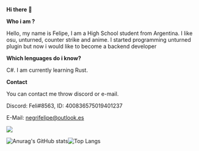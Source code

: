 **Hi there** 👋

**Who i am ?**

Hello, my name is Felipe, I am a High School student from Argentina. I like osu, unturned, counter strike and anime. I started programming unturned plugin but now i would like to become a backend developer

**Which lenguages do i know?**

C#. I am currently learning Rust.

**Contact**

You can contact me throw discord or e-mail.

Discord: Feli#8563, ID: 400836575019401237

E-Mail: negrifelipe@outlook.es

![](https://komarev.com/ghpvc/?username=negrifelipe&color=blueviolet)

![Anurag's GitHub stats](https://github-readme-stats.vercel.app/api?username=negrifelipe&theme=tokyonight&show_icons=true)![Top Langs](https://github-readme-stats.vercel.app/api/top-langs/?username=negrifelipe&layout=compact&theme=tokyonight)
